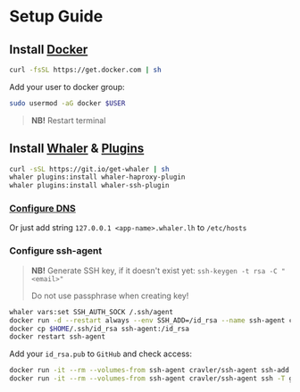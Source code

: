 # Setup Guide

## Install [Docker](https://www.docker.com)

``` bash
curl -fsSL https://get.docker.com | sh
```

Add your user to docker group:

``` bash
sudo usermod -aG docker $USER
```

> **NB!** Restart terminal

## Install [Whaler](https://github.com/whaler/whaler) & [Plugins](https://github.com/whaler?q=plugin)

``` bash
curl -sSL https://git.io/get-whaler | sh
whaler plugins:install whaler-haproxy-plugin
whaler plugins:install whaler-ssh-plugin
```

### [Configure DNS](https://github.com/whaler/whaler-haproxy-plugin#dnsmasq)

Or just add string `127.0.0.1 <app-name>.whaler.lh` to `/etc/hosts`

### Configure ssh-agent

> **NB!** Generate SSH key, if it doesn't exist yet: `ssh-keygen -t rsa -C "<email>"`
> 
> Do not use passphrase when creating key!

``` bash
whaler vars:set SSH_AUTH_SOCK /.ssh/agent
docker run -d --restart always --env SSH_ADD=/id_rsa --name ssh-agent cravler/ssh-agent
docker cp $HOME/.ssh/id_rsa ssh-agent:/id_rsa
docker restart ssh-agent
```

Add your `id_rsa.pub` to `GitHub` and check access:

``` bash
docker run -it --rm --volumes-from ssh-agent cravler/ssh-agent ssh-add -L
docker run -it --rm --volumes-from ssh-agent cravler/ssh-agent ssh -T git@github.com
```
